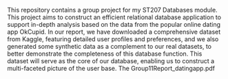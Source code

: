 This repository contains a group project for my ST207 Databases module. 
This project aims to construct an efficient relational database application to support in-depth analysis based on the data from the popular online dating app OkCupid. In our report, we have downloaded a comprehensive dataset from Kaggle, featuring detailed user profiles and preferences, and we also generated some synthetic data as a complement to our real datasets, to better demonstrate the completeness of this database function. This dataset will serve as the core of our database, enabling us to construct a multi-faceted picture of the user base.
The Group11Report_datingapp.pdf 
